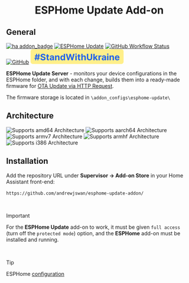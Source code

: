 <div align="center">
<h1>ESPHome Update Add-on</h1>
</div>

## General

[![ha addon_badge](https://img.shields.io/badge/HA-Addon-blue.svg)](https://developers.home-assistant.io/docs/add-ons)
[![ESPHome Update](https://img.shields.io/badge/ESPHome-Update-blue.svg)](https://github.com/andrewjswan/esphome-update-addon/)
[![GitHub Workflow Status](https://img.shields.io/github/actions/workflow/status/andrewjswan/esphome-update-addon/build.yml?logo=github)](https://github.com/andrewjswan/esphome-update-addon/actions)
[![GitHub](https://img.shields.io/github/license/andrewjswan/esphome-update-addon?color=blue)](https://github.com/andrewjswan/esphome-update-addon/blob/master/LICENSE)
[![StandWithUkraine](https://raw.githubusercontent.com/vshymanskyy/StandWithUkraine/main/badges/StandWithUkraine.svg)](https://github.com/vshymanskyy/StandWithUkraine/blob/main/docs/README.md)

**ESPHome Update Server** - monitors your device configurations in the ESPHome folder, and with each change, builds them into a ready-made firmware for [OTA Update via HTTP Request](https://esphome.io/components/update/http_request.html). 

The firmware storage is located in `\addon_configs\esphome-update\`

## Architecture

![Supports amd64 Architecture][amd64-shield] ![Supports aarch64 Architecture][aarch64-shield] ![Supports armv7 Architecture][armv7-shield] ![Supports armhf Architecture][armhf-shield] ![Supports i386 Architecture][i386-shield]


## Installation

Add the repository URL under **Supervisor → Add-on Store** in your Home Assistant front-end:

    https://github.com/andrewjswan/esphome-update-addon/

<br />

> [!IMPORTANT]
> For the **ESPHome Update** add-on to work, it must be given `full access` (turn off the `protected mode`) option, and the **ESPHome** add-on must be installed and running.

<br />

> [!TIP]
> ESPHome [configuration](https://github.com/andrewjswan/esphome-configuration)

[amd64-shield]: https://img.shields.io/badge/amd64-yes-blue.svg
[aarch64-shield]: https://img.shields.io/badge/aarch64-yes-blue.svg
[armv7-shield]: https://img.shields.io/badge/armv7-no-red.svg
[armhf-shield]: https://img.shields.io/badge/armhf-no-red.svg
[i386-shield]: https://img.shields.io/badge/i386-no-red.svg

